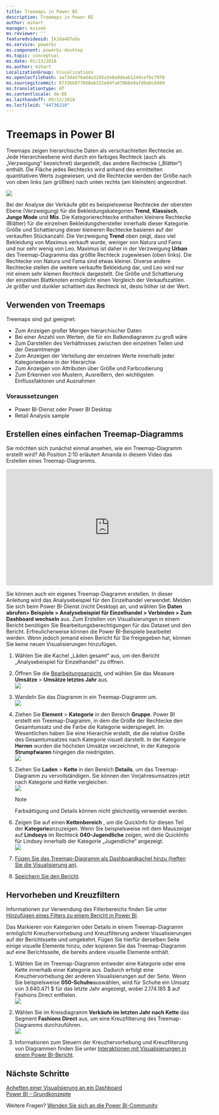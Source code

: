 ```yaml
---
title: Treemaps in Power BI
description: Treemaps in Power BI
author: mihart
manager: kvivek
ms.reviewer: ''
featuredvideoid: IkJda4O7oGs
ms.service: powerbi
ms.component: powerbi-desktop
ms.topic: conceptual
ms.date: 01/23/2018
ms.author: mihart
LocalizationGroup: Visualizations
ms.openlocfilehash: aa73da576a64a3245a3e8a9deab124dcefbc79f8
ms.sourcegitcommit: 67336b077668ab332e04fa670b0e9afd0a0c6489
ms.translationtype: HT
ms.contentlocale: de-DE
ms.lasthandoff: 09/12/2018
ms.locfileid: "44736210"
---
```

# <a name="treemaps-in-power-bi"></a>Treemaps in Power BI
Treemaps zeigen hierarchische Daten als verschachtelten Rechtecke an.  Jede Hierarchieebene wird durch ein farbiges Rechteck (auch als „Verzweigung“ bezeichnet) dargestellt, das andere Rechtecke („Blätter“) enthält.  Die Fläche jedes Rechtecks wird anhand des ermittelten quantitativen Werts zugewiesen, und die Rechtecke werden der Größe nach von oben links (am größten) nach unten rechts (am kleinsten) angeordnet.

![](media/power-bi-visualization-treemaps/pbi-nancy_viz_treemap.png)

Bei der Analyse der Verkäufe gibt es beispielsweise Rechtecke der obersten Ebene (Verzweigung) für die Bekleidungskategorien **Trend**, **Klassisch**, **Junge Mode** und **Mix**.  Die Kategorierechtecke enthalten kleinere Rechtecke (Blätter) für die einzelnen Bekleidungshersteller innerhalb dieser Kategorie. Größe und Schattierung dieser kleineren Rechtecke basieren auf der verkauften Stückanzahl.  Die Verzweigung **Trend** oben zeigt, dass viel Bekleidung von Maximus verkauft wurde, weniger von Natura und Fama und nur sehr wenig von Leo.  Maximus ist daher in der Verzweigung **Urban** des Treemap-Diagramms das größte Rechteck zugewiesen (oben links). Die Rechtecke von Natura und Fama sind etwas kleiner. Diverse andere Rechtecke stellen die weitere verkaufte Bekleidung dar, und Leo wird nur mit einem sehr kleinen Rechteck dargestellt.  Die Größe und Schattierung der einzelnen Blattknoten ermöglicht einen Vergleich der Verkaufszahlen. Je größer und dunkler schattiert das Rechteck ist, desto höher ist der Wert.

## <a name="when-to-use-a-treemap"></a>Verwenden von Treemaps
Treemaps sind gut geeignet:

* Zum Anzeigen großer Mengen hierarchischer Daten
* Bei einer Anzahl von Werten, die für ein Balkendiagramm zu groß wäre
* Zum Darstellen des Verhältnisses zwischen den einzelnen Teilen und der Gesamtmenge
* Zum Anzeigen der Verteilung der einzelnen Werte innerhalb jeder Kategorieebene in der Hierarchie
* Zum Anzeigen von Attributen über Größe und Farbcodierung
* Zum Erkennen von Mustern, Ausreißern, den wichtigsten Einflussfaktoren und Ausnahmen

### <a name="prerequisites"></a>Voraussetzungen
 - Power BI-Dienst oder Power BI Desktop
 - Retail Analysis sample

## <a name="create-a-basic-treemap"></a>Erstellen eines einfachen Treemap-Diagramms
Sie möchten sich zunächst einmal ansehen, wie ein Treemap-Diagramm erstellt wird?  Ab Position 2:10 erläutert Amanda in diesem Video das Erstellen eines Treemap-Diagramms.

<iframe width="560" height="315" src="https://www.youtube.com/embed/IkJda4O7oGs" frameborder="0" allowfullscreen></iframe>

Sie können auch ein eigenes Treemap-Diagramm erstellen. In dieser Anleitung wird das Analysebeispiel für den Einzelhandel verwendet. Melden Sie sich beim Power BI-Dienst (nicht Desktop) an, und wählen Sie **Daten abrufen\> Beispiele \> Analysebeispiel für Einzelhandel \> Verbinden \> Zum Dashboard wechseln** aus. Zum Erstellen von Visualisierungen in einem Bericht benötigen Sie Bearbeitungsberechtigungen für das Dataset und den Bericht. Erfreulicherweise können die Power BI-Beispiele bearbeitet werden. Wenn jedoch jemand einen Bericht für Sie freigegeben hat, können Sie keine neuen Visualisierungen hinzufügen.

1. Wählen Sie die Kachel „Läden gesamt“ aus, um den Bericht „Analysebeispiel für Einzelhandel“ zu öffnen.    
2. Öffnen Sie die [Bearbeitungsansicht](../service-interact-with-a-report-in-editing-view.md), und wählen Sie das Measure **Umsätze** > **Umsätze letztes Jahr** aus.   
   ![](media/power-bi-visualization-treemaps/treemapfirstvalue_new.png)   
3. Wandeln Sie das Diagramm in ein Treemap-Diagramm um.  
   ![](media/power-bi-visualization-treemaps/treemapconvertto_new.png)   
4. Ziehen Sie **Element** > **Kategorie** in den Bereich **Gruppe**. Power BI erstellt ein Treemap-Diagramm, in dem die Größe der Rechtecke den Gesamtumsatz und die Farbe die Kategorie widerspiegelt.  Im Wesentlichen haben Sie eine Hierarchie erstellt, die die relative Größe des Gesamtumsatzes nach Kategorie visuell darstellt.  In der Kategorie **Herren** wurden die höchsten Umsätze verzeichnet, in der Kategorie **Strumpfwaren** hingegen die niedrigsten.   
   ![](media/power-bi-visualization-treemaps/treemapcomplete_new.png)   
5. Ziehen Sie **Laden** > **Kette** in den Bereich **Details**, um das Treemap-Diagramm zu vervollständigen. Sie können den Vorjahresumsatzes jetzt nach Kategorie und Kette vergleichen.   
   ![](media/power-bi-visualization-treemaps/treemap_addgroup_new.png)
   
   > [!NOTE]
   > Farbsättigung und Details können nicht gleichzeitig verwendet werden.
   > 
   > 
5. Zeigen Sie auf einen **Kettenbereich** , um die QuickInfo für diesen Teil der **Kategorie**anzuzeigen.  Wenn Sie beispielsweise mit dem Mauszeiger auf **Lindseys** im Rechteck **040-Jugendliche** zeigen, wird die QuickInfo für Lindsey innerhalb der Kategorie „Jugendliche“ angezeigt.  
   ![](media/power-bi-visualization-treemaps/treemaphoverdetail_new.png)
6. [Fügen Sie das Treemap-Diagramm als Dashboardkachel hinzu (heften Sie die Visualisierung an)](../service-dashboard-tiles.md). 
7. [Speichern Sie den Bericht](../service-report-save.md).

## <a name="highlighting-and-cross-filtering"></a>Hervorheben und Kreuzfiltern
Informationen zur Verwendung des Filterbereichs finden Sie unter [Hinzufügen eines Filters zu einem Bericht in Power BI](../power-bi-report-add-filter.md).

Das Markieren von Kategorien oder Details in einem Treemap-Diagramm ermöglicht Kreuzhervorhebung und Kreuzfilterung anderer Visualisierungen auf der Berichtsseite und umgekehrt. Fügen Sie hierfür derselben Seite einige visuelle Elemente hinzu, oder kopieren Sie das Treemap-Diagramm auf eine Berichtsseite, die bereits andere visuelle Elemente enthält.

1. Wählen Sie im Treemap-Diagramm entweder eine Kategorie oder eine Kette innerhalb einer Kategorie aus.  Dadurch erfolgt eine Kreuzhervorhebung der anderen Visualisierungen auf der Seite. Wenn Sie beispielsweise **050-Schuhe**auswählen, wird für Schuhe ein Umsatz von 3.640.471 $ für das letzte Jahr angezeigt, wobei 2.174.185 $ auf Fashions Direct entfielen.  
   ![](media/power-bi-visualization-treemaps/treemaphiliting.png)

2. Wählen Sie im Kreisdiagramm **Verkäufe im letzten Jahr nach Kette** das Segment **Fashions Direct** aus, um eine Kreuzfilterung des Treemap-Diagramms durchzuführen.  
   ![](media/power-bi-visualization-treemaps/treemapnoowl.gif)    

3. Informationen zum Steuern der Kreuzhervorhebung und Kreuzfilterung von Diagrammen finden Sie unter [Interaktionen mit Visualisierungen in einem Power BI-Bericht](../service-reports-visual-interactions.md).

## <a name="next-steps"></a>Nächste Schritte
[Anheften einer Visualisierung an ein Dashboard](../service-dashboard-pin-tile-from-report.md)  
[Power BI – Grundkonzepte](../service-basic-concepts.md)  

Weitere Fragen? [Wenden Sie sich an die Power BI-Community](http://community.powerbi.com/)  

